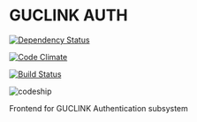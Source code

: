 GUCLINK AUTH
============
[![Dependency Status](https://gemnasium.com/badges/github.com/ah450/guclink-auth-www.svg)](https://gemnasium.com/github.com/ah450/guclink-auth-www)

[![Code Climate](https://codeclimate.com/github/ah450/guclink-auth-www/badges/gpa.svg)](https://codeclimate.com/github/ah450/guclink-auth-www)

[![Build Status](https://travis-ci.org/ah450/guclink-auth-www.svg?branch=master)](https://travis-ci.org/ah450/guclink-auth-www)

![codeship](https://codeship.com/projects/776e5370-dfe3-0133-892d-0e99657653d8/status?branch=master)





Frontend for GUCLINK Authentication subsystem
